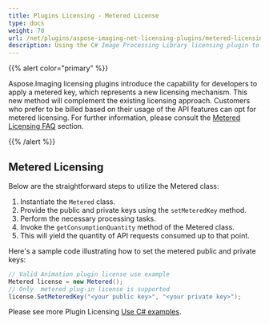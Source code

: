```yaml
---
title: Plugins Licensing - Metered License
type: docs
weight: 70
url: /net/plugins/aspose-imaging-net-licensing-plugins/metered-licensing/
description: Using the C# Image Processing Library licensing plugin to apply a metered key.
---
```


{{% alert color="primary" %}} 

Aspose.Imaging licensing plugins introduce the capability for developers to apply a metered key, which represents a new licensing mechanism. This new method will complement the existing licensing approach. Customers who prefer to be billed based on their usage of the API features can opt for metered licensing. For further information, please consult the [Metered Licensing FAQ](https://purchase.aspose.com/faqs/licensing/metered) section.

{{% /alert %}} 

## **Metered Licensing**

Below are the straightforward steps to utilize the Metered class:

1. Instantiate the `Metered` class.
2. Provide the public and private keys using the `setMeteredKey` method.
3. Perform the necessary processing tasks.
4. Invoke the `getConsumptionQuantity` method of the Metered class.
5. This will yield the quantity of API requests consumed up to that point.

Here's a sample code illustrating how to set the metered public and private keys:

```cs
// Valid Animation plugin license use example
Metered license = new Metered();
// Only  metered plug-in license is supported
license.SetMeteredKey("<your public key>", "<your private key>");
```    

Please see more Plugin Licensing [Use C# examples](/imaging/net/plugins/developer-guide/use-examples/).
